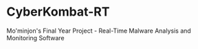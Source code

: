 # CyberKombat-RT
 Mo'minjon's Final Year Project - Real-Time Malware Analysis and Monitoring Software
